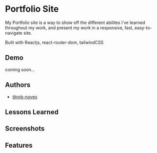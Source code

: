# Portfolio Site

My Portfolio site is a way to show off the different abilites i've learned throughout my work, and present my work in a responsive, fast, easy-to-navigate site.

Built with Reactjs, react-router-dom, tailwindCSS

## Demo

coming soon...

## Authors

- [@rob-noyes](https://www.github.com/rob-noyes)


## Lessons Learned



## Screenshots


## Features

